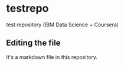 # testrepo
test repository (IBM Data Science ~ Coursera)

## Editing the file
It's a markdown file in this repository.
